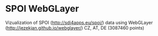 # SPOI WebGLayer

Vizualization of SPOI (http://sdi4apps.eu/spoi/) data using WebGLayer (http://jezekjan.github.io/webglayer/)
CZ, AT, DE (3087460 points)
